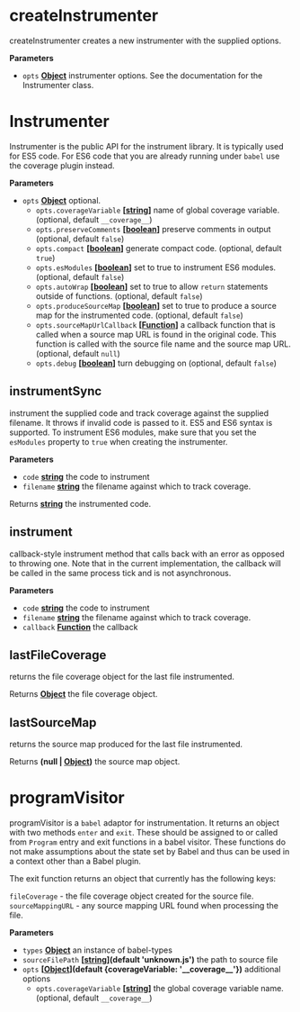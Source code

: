 <!-- Generated by documentation.js. Update this documentation by updating the source code. -->

# createInstrumenter

createInstrumenter creates a new instrumenter with the
supplied options.

**Parameters**

-   `opts` **[Object](https://developer.mozilla.org/en-US/docs/Web/JavaScript/Reference/Global_Objects/Object)** instrumenter options. See the documentation
    for the Instrumenter class.

# Instrumenter

Instrumenter is the public API for the instrument library.
It is typically used for ES5 code. For ES6 code that you
are already running under `babel` use the coverage plugin
instead.

**Parameters**

-   `opts` **[Object](https://developer.mozilla.org/en-US/docs/Web/JavaScript/Reference/Global_Objects/Object)** optional.
    -   `opts.coverageVariable` **\[[string](https://developer.mozilla.org/en-US/docs/Web/JavaScript/Reference/Global_Objects/String)]** name of global coverage variable. (optional, default `__coverage__`)
    -   `opts.preserveComments` **\[[boolean](https://developer.mozilla.org/en-US/docs/Web/JavaScript/Reference/Global_Objects/Boolean)]** preserve comments in output (optional, default `false`)
    -   `opts.compact` **\[[boolean](https://developer.mozilla.org/en-US/docs/Web/JavaScript/Reference/Global_Objects/Boolean)]** generate compact code. (optional, default `true`)
    -   `opts.esModules` **\[[boolean](https://developer.mozilla.org/en-US/docs/Web/JavaScript/Reference/Global_Objects/Boolean)]** set to true to instrument ES6 modules. (optional, default `false`)
    -   `opts.autoWrap` **\[[boolean](https://developer.mozilla.org/en-US/docs/Web/JavaScript/Reference/Global_Objects/Boolean)]** set to true to allow `return` statements outside of functions. (optional, default `false`)
    -   `opts.produceSourceMap` **\[[boolean](https://developer.mozilla.org/en-US/docs/Web/JavaScript/Reference/Global_Objects/Boolean)]** set to true to produce a source map for the instrumented code. (optional, default `false`)
    -   `opts.sourceMapUrlCallback` **\[[Function](https://developer.mozilla.org/en-US/docs/Web/JavaScript/Reference/Statements/function)]** a callback function that is called when a source map URL
            is found in the original code. This function is called with the source file name and the source map URL. (optional, default `null`)
    -   `opts.debug` **\[[boolean](https://developer.mozilla.org/en-US/docs/Web/JavaScript/Reference/Global_Objects/Boolean)]** turn debugging on (optional, default `false`)

## instrumentSync

instrument the supplied code and track coverage against the supplied
filename. It throws if invalid code is passed to it. ES5 and ES6 syntax
is supported. To instrument ES6 modules, make sure that you set the
`esModules` property to `true` when creating the instrumenter.

**Parameters**

-   `code` **[string](https://developer.mozilla.org/en-US/docs/Web/JavaScript/Reference/Global_Objects/String)** the code to instrument
-   `filename` **[string](https://developer.mozilla.org/en-US/docs/Web/JavaScript/Reference/Global_Objects/String)** the filename against which to track coverage.

Returns **[string](https://developer.mozilla.org/en-US/docs/Web/JavaScript/Reference/Global_Objects/String)** the instrumented code.

## instrument

callback-style instrument method that calls back with an error
as opposed to throwing one. Note that in the current implementation,
the callback will be called in the same process tick and is not asynchronous.

**Parameters**

-   `code` **[string](https://developer.mozilla.org/en-US/docs/Web/JavaScript/Reference/Global_Objects/String)** the code to instrument
-   `filename` **[string](https://developer.mozilla.org/en-US/docs/Web/JavaScript/Reference/Global_Objects/String)** the filename against which to track coverage.
-   `callback` **[Function](https://developer.mozilla.org/en-US/docs/Web/JavaScript/Reference/Statements/function)** the callback

## lastFileCoverage

returns the file coverage object for the last file instrumented.

Returns **[Object](https://developer.mozilla.org/en-US/docs/Web/JavaScript/Reference/Global_Objects/Object)** the file coverage object.

## lastSourceMap

returns the source map produced for the last file instrumented.

Returns **(null | [Object](https://developer.mozilla.org/en-US/docs/Web/JavaScript/Reference/Global_Objects/Object))** the source map object.

# programVisitor

programVisitor is a `babel` adaptor for instrumentation.
It returns an object with two methods `enter` and `exit`.
These should be assigned to or called from `Program` entry and exit functions
in a babel visitor.
These functions do not make assumptions about the state set by Babel and thus
can be used in a context other than a Babel plugin.

The exit function returns an object that currently has the following keys:

`fileCoverage` - the file coverage object created for the source file.
`sourceMappingURL` - any source mapping URL found when processing the file.

**Parameters**

-   `types` **[Object](https://developer.mozilla.org/en-US/docs/Web/JavaScript/Reference/Global_Objects/Object)** an instance of babel-types
-   `sourceFilePath` **\[[string](https://developer.mozilla.org/en-US/docs/Web/JavaScript/Reference/Global_Objects/String)](default 'unknown.js')** the path to source file
-   `opts` **\[[Object](https://developer.mozilla.org/en-US/docs/Web/JavaScript/Reference/Global_Objects/Object)](default {coverageVariable: '\_\_coverage\_\_'})** additional options
    -   `opts.coverageVariable` **\[[string](https://developer.mozilla.org/en-US/docs/Web/JavaScript/Reference/Global_Objects/String)]** the global coverage variable name. (optional, default `__coverage__`)
